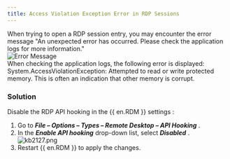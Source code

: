 ```yaml
---
title: Access Violation Exception Error in RDP Sessions
---
```

When trying to open a RDP session entry, you may encounter the error message &quot;An unexpected error has occurred. Please check the application logs for more information.&quot;  
![Error Message](/img/en/kb/KB2128.png)  
When checking the application logs, the following error is displayed: 
System.AccessViolationException: Attempted to read or write protected memory. This is often an indication that other memory is corrupt. 
### Solution 
Disable the RDP API hooking in the {{ en.RDM }} settings : 
1. Go to ***File – Options – Types – Remote Desktop – API Hooking*** . 
1. In the ***Enable API hooking*** drop-down list, select ***Disabled*** .  
![kb2127.png](/img/en/kb/KB2127.png) 
1. Restart {{ en.RDM }} to apply the changes. 


